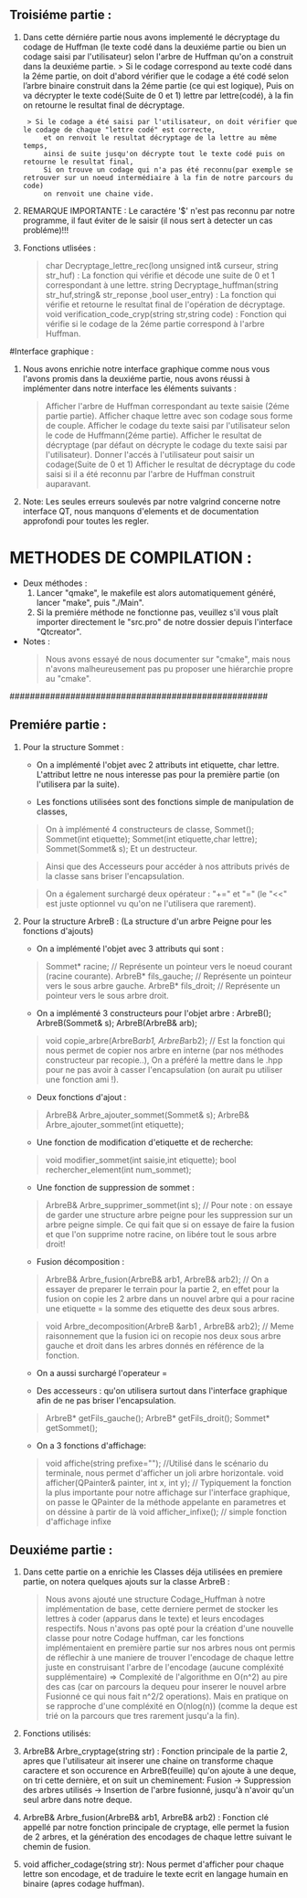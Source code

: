 ## Troisiéme partie :

1. Dans cette dérniére partie nous avons implementé le décryptage du codage de Huffman 
	(le texte codé dans la deuxiéme partie ou bien un codage saisi par l'utilisateur)
	selon l'arbre de Huffman qu'on a construit dans la deuxiéme partie.
		> Si le codage correspond au texte codé dans la 2éme partie, 
			on doit d'abord vérifier que le codage a été codé selon l’arbre binaire construit dans la 2éme partie (ce qui est logique), 
			Puis on va décrypter le texte codé(Suite de 0 et 1) lettre par lettre(codé),
			à la fin on retourne le resultat final de décryptage.
			
		> Si le codage a été saisi par l'utilisateur, on doit vérifier que le codage de chaque "lettre codé" est correcte,
			et on renvoit le resultat décryptage de la lettre au même temps,
			ainsi de suite jusqu'on décrypte tout le texte codé puis on retourne le resultat final, 
			Si on trouve un codage qui n'a pas été reconnu(par exemple se retrouver sur un noeud intermédiaire à la fin de notre parcours du code)
			on renvoit une chaine vide.
	 
2. REMARQUE IMPORTANTE : Le caractére '$' n'est pas reconnu par notre programme, 
	il faut éviter de le saisir (il nous sert à detecter un cas probléme)!!!

3. Fonctions utlisées :
	> char Decryptage_lettre_rec(long unsigned int& curseur, string str_huf) : La fonction qui vérifie et décode une suite de 0 et 1 correspondant à une lettre.
	> string Decryptage_huffman(string str_huf,string& str_reponse ,bool user_entry) : La fonction qui vérifie et retourne le resultat final de l'opération de décryptage.
	> void verification_code_cryp(string str,string code) : Fonction qui vérifie si le codage de la 2éme partie correspond à l'arbre Huffman.

#Interface graphique :

1. Nous avons enrichie notre interface graphique comme nous vous l'avons promis dans la deuxiéme partie, 
	nous avons réussi à implémenter dans notre interface les éléments suivants :
	
	> Afficher l'arbre de Huffman correspondant au texte saisie (2éme partie partie).
	> Afficher chaque lettre avec son codage sous forme de couple.
	> Afficher le codage du texte saisi par l'utilisateur selon le code de Huffmann(2éme partie).
	> Afficher le resultat de décryptage (par défaut on décrypte le codage du texte saisi par l'utilisateur).
	> Donner l'accés à l'utilisateur pout saisir un codage(Suite de 0 et 1)
	> Afficher le resultat de décryptage du code saisi si il a été reconnu par l'arbre de Huffman construit auparavant.


2. Note: Les seules erreurs soulevés par notre valgrind concerne notre interface QT, nous manquons d'elements
    et de documentation approfondi pour toutes les regler.
		
# METHODES DE COMPILATION :

- Deux méthodes :
	1. Lancer "qmake", le makefile est alors automatiquement généré,
		lancer "make", puis "./Main".
	2. Si la premiére méthode ne fonctionne pas, veuillez s'il vous plaît importer directement le "src.pro" 
		de notre dossier depuis l'interface "Qtcreator".
- Notes :
	> Nous avons essayé de nous documenter sur "cmake", mais nous n'avons malheureusement 
		pas pu proposer une hiérarchie propre au "cmake".








###################################################

## Premiére partie :

1. Pour la structure Sommet :
    - On a implémenté l'objet avec 2 attributs int etiquette, char lettre.
    L'attribut  lettre ne nous interesse pas pour la première partie (on l'utilisera par la suite).

    - Les fonctions utilisées sont des fonctions simple de manipulation de classes,
    > On à implémenté 4 constructeurs de classe,
        Sommet();
        Sommet(int etiquette);
        Sommet(int etiquette,char lettre);
        Sommet(Sommet& s);
    > Et un destructeur.

    > Ainsi que des Accesseurs pour accéder à nos attributs privés de la classe sans briser l'encapsulation.

    > On a également surchargé deux opérateur : "+=" et "=" (le "<<" est juste optionnel vu qu'on ne l'utilisera que rarement).

1. Pour la structure ArbreB : (La structure d'un arbre Peigne pour les fonctions d'ajouts)
    - On a implémenté l'objet avec 3 attributs qui sont :
    >    Sommet* racine; // Représente un pointeur vers le noeud courant (racine courante).
    >    ArbreB* fils_gauche; // Représente un pointeur vers le sous arbre gauche.
    >    ArbreB* fils_droit;  // Représente un pointeur vers le sous arbre droit.

    - On a implémenté 3 constructeurs pour l'objet arbre :
        ArbreB();
        ArbreB(Sommet& s);
        ArbreB(ArbreB& arb);
    
    > void copie_arbre(ArbreB*arb1, ArbreB*arb2); // Est la fonction qui nous permet de copier nos arbre
    en interne (par nos méthodes constructeur par recopie..), On a préféré la mettre dans le .hpp pour ne pas 
    avoir à casser l'encapsulation (on aurait pu utiliser une fonction ami !).

    - Deux fonctions d'ajout : 
    >ArbreB& Arbre_ajouter_sommet(Sommet& s);
    >ArbreB& Arbre_ajouter_sommet(int etiquette);

    - Une fonction de modification d'etiquette et de recherche:
    >void modifier_sommet(int saisie,int etiquette);
    >bool rechercher_element(int num_sommet);
    

    - Une fonction de suppression de sommet :
    >ArbreB& Arbre_supprimer_sommet(int s); // Pour note : on essaye de garder une structure arbre peigne pour les suppression sur un arbre peigne simple. Ce qui fait que si on essaye de faire la fusion et que l'on supprime notre racine, on libére tout le sous arbre droit!

    - Fusion décomposition : 
    >ArbreB& Arbre_fusion(ArbreB& arb1, ArbreB& arb2); // On a essayer de preparer le terrain pour la partie 2, en effet pour la fusion on copie les 2 arbre dans un nouvel arbre qui a pour racine une etiquette = la somme des etiquette des deux sous arbres.

    >void Arbre_decomposition(ArbreB &arb1 , ArbreB& arb2); // Meme raisonnement que la fusion ici on recopie nos deux sous arbre gauche et droit dans les arbres donnés en référence de la fonction.

    - On a aussi surchargé l'operateur =

    - Des accesseurs : qu'on utilisera surtout dans l'interface graphique afin de ne pas briser l'encapsulation.
    >ArbreB* getFils_gauche();
    >ArbreB* getFils_droit();
    >Sommet* getSommet();

    - On a 3 fonctions d'affichage:
    >void affiche(string prefixe=""); //Utilisé dans le scénario du terminale, nous permet d'afficher un joli arbre horizontale.
    >void afficher(QPainter& painter, int x, int y); // Typiquement la fonction la plus importante pour notre affichage sur l'interface graphique, on passe le QPainter de la méthode appelante en parametres et on déssine à partir de là
    >void afficher_infixe(); // simple fonction d'affichage infixe


## Deuxiéme partie :

1. Dans cette partie on a enrichie les Classes déja utilisées en premiere partie, on notera quelques ajouts sur la classe ArbreB : 
    > Nous avons ajouté une structure Codage_Huffman à notre implémentation de base, cette derniere permet de stocker les lettres à coder (apparus dans le texte) et leurs encodages respectifs.
    > Nous n'avons pas opté pour la création d'une nouvelle classe pour notre Codage huffman, car les fonctions implémentaient en première partie sur nos arbres nous ont permis de réflechir à une maniere de trouver l'encodage de chaque lettre juste en construisant l'arbre de l'encodage (aucune compléxité supplémentaire) => Complexité de l'algorithme en O(n^2) au pire des cas (car on parcours la dequeu pour inserer le nouvel arbre Fusionné ce qui nous fait n^2/2 operations). Mais en pratique on se rapproche d'une compléxité en O(nlog(n)) (comme la deque est trié on la parcours que tres rarement jusqu'a la fin).

1. Fonctions utilisés:
2. ArbreB& Arbre_cryptage(string str) : Fonction principale de la partie 2, apres que l'utilisateur ait inserer une chaine on transforme chaque caractere et son occurence en ArbreB(feuille) qu'on ajoute à une deque, on tri cette dernière, et on suit un cheminement: Fusion -> Suppression des arbres utilisés -> Insertion de l'arbre fusionné, jusqu'à n'avoir qu'un seul arbre dans notre deque. 

2. ArbreB& Arbre_fusion(ArbreB& arb1, ArbreB& arb2) : Fonction clé appellé par notre fonction principale de cryptage, elle permet la fusion de 2 arbres, et la génération des encodages de chaque lettre suivant le chemin de fusion.

2. void afficher_codage(string str): Nous permet d'afficher pour chaque lettre son encodage, et de traduire le texte ecrit en langage humain en binaire (apres codage huffman).

